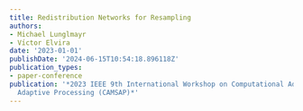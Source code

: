 ```yaml
---
title: Redistribution Networks for Resampling
authors:
- Michael Lunglmayr
- Vı́ctor Elvira
date: '2023-01-01'
publishDate: '2024-06-15T10:54:18.896118Z'
publication_types:
- paper-conference
publication: '*2023 IEEE 9th International Workshop on Computational Advances in Multi-Sensor
  Adaptive Processing (CAMSAP)*'
---
```

